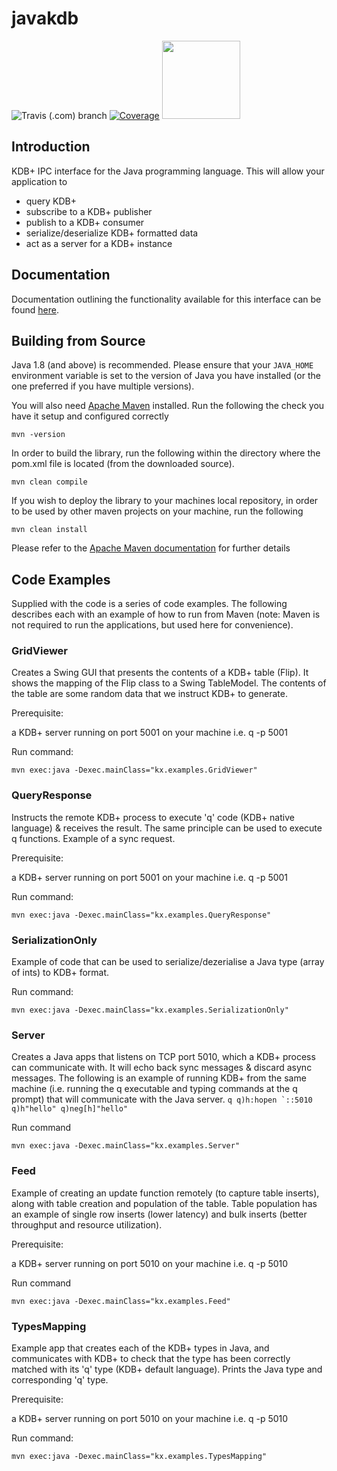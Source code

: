 # javakdb

![Travis (.com) branch](https://img.shields.io/travis/com/kxsystems/javakdb/master) [![Coverage](https://sonarcloud.io/api/project_badges/measure?project=KxSystems_javakdb&metric=coverage)](https://sonarcloud.io/dashboard?id=KxSystems_javakdb) <a href="https://sonarcloud.io/dashboard?id=KxSystems_javakdb"><img src="https://sonarcloud.io/images/project_badges/sonarcloud-white.svg" width="125"></a>

## Introduction

KDB+ IPC interface for the Java programming language. This will allow your application to

- query KDB+
- subscribe to a KDB+ publisher
- publish to a KDB+ consumer
- serialize/deserialize KDB+ formatted data
- act as a server for a KDB+ instance

## Documentation

Documentation outlining the functionality available for this interface can be found [here](https://code.kx.com/v2/interfaces/java-client-for-q/).

## Building from Source

Java 1.8 (and above) is recommended. Please ensure that your `JAVA_HOME` environment variable is set to the version of Java you have installed (or the one preferred if you have multiple versions).

You will also need [Apache Maven](https://maven.apache.org/) installed. Run the following the check you have it setup and configured correctly

`mvn -version`

In order to build the library, run the following within the directory where the pom.xml file is located (from the downloaded source).

`mvn clean compile`

If you wish to deploy the library to your machines local repository, in order to be used by other maven projects on your machine, run the following

`mvn clean install`

Please refer to the [Apache Maven documentation](https://maven.apache.org/guides/index.html) for further details

## Code Examples

Supplied with the code is a series of code examples. The following describes each with an example of how to run from Maven (note: Maven is not required to run the applications, but used here for convenience).

### GridViewer

Creates a Swing GUI that presents the contents of a KDB+ table (Flip).  It shows the mapping of the Flip class to a Swing TableModel. The contents of the table are some random data that we instruct KDB+ to generate.

Prerequisite: 

a KDB+ server running on port 5001 on your machine i.e. q -p 5001

Run command:

`mvn exec:java -Dexec.mainClass="kx.examples.GridViewer"`

### QueryResponse

Instructs the remote KDB+ process to execute 'q' code (KDB+ native language) & receives the result. The same principle can be used to execute q functions. Example of a sync request.

Prerequisite:

a KDB+ server running on port 5001 on your machine i.e. q -p 5001

Run command:

`mvn exec:java -Dexec.mainClass="kx.examples.QueryResponse"`

### SerializationOnly

Example of code that can be used to serialize/dezerialise a Java type (array of ints) to KDB+ format. 

Run command:

`mvn exec:java -Dexec.mainClass="kx.examples.SerializationOnly"`

### Server

Creates a Java apps that listens on TCP port 5010, which a KDB+ process can communicate with. It will echo back sync messages & discard async messages. The following is an example of running KDB+ from the same machine (i.e. running the q executable and typing commands at the q prompt) that will communicate with the Java server.
``
q
q)h:hopen `::5010
q)h"hello"
q)neg[h]"hello"
``

Run command

`mvn exec:java -Dexec.mainClass="kx.examples.Server"`

### Feed

Example of creating an update function remotely (to capture table inserts), along with table creation and population of the table.
Table population has an example of single row inserts (lower latency) and bulk inserts (better throughput and resource utilization).

Prerequisite: 

a KDB+ server running on port 5010 on your machine i.e. q -p 5010

Run command

`mvn exec:java -Dexec.mainClass="kx.examples.Feed"`

### TypesMapping

Example app that creates each of the KDB+ types in Java, and communicates with KDB+ to check that the type has been correctly matched with its 'q' type (KDB+ default language). Prints the Java type and corresponding 'q' type.

Prerequisite: 

a KDB+ server running on port 5010 on your machine i.e. q -p 5010

Run command:

`mvn exec:java -Dexec.mainClass="kx.examples.TypesMapping"`